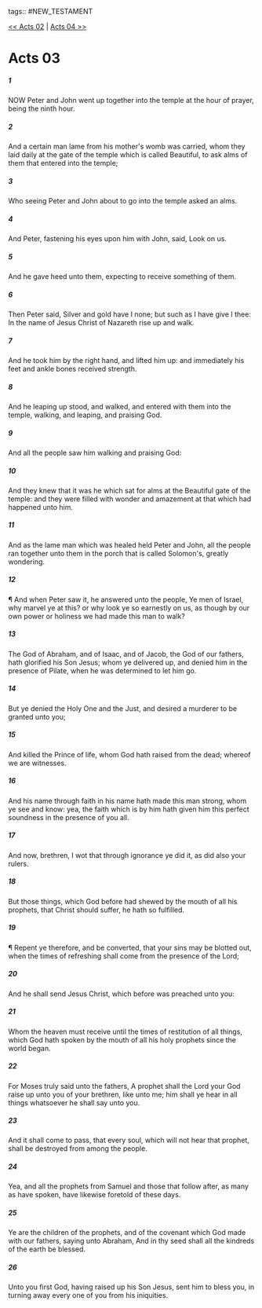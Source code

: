 tags:: #NEW_TESTAMENT

[<< Acts 02](NEW_TESTAMENT/05_Acts/Acts_02.md) | [Acts 04 >>](NEW_TESTAMENT/05_Acts/Acts_04.md)

# Acts 03

##### 1

NOW Peter and John went up together into the temple at the hour of prayer, being the ninth hour.

##### 2

And a certain man lame from his mother's womb was carried, whom they laid daily at the gate of the temple which is called Beautiful, to ask alms of them that entered into the temple;

##### 3

Who seeing Peter and John about to go into the temple asked an alms.

##### 4

And Peter, fastening his eyes upon him with John, said, Look on us.

##### 5

And he gave heed unto them, expecting to receive something of them.

##### 6

Then Peter said, Silver and gold have I none; but such as I have give I thee: In the name of Jesus Christ of Nazareth rise up and walk.

##### 7

And he took him by the right hand, and lifted him up: and immediately his feet and ankle bones received strength.

##### 8

And he leaping up stood, and walked, and entered with them into the temple, walking, and leaping, and praising God.

##### 9

And all the people saw him walking and praising God:

##### 10

And they knew that it was he which sat for alms at the Beautiful gate of the temple: and they were filled with wonder and amazement at that which had happened unto him.

##### 11

And as the lame man which was healed held Peter and John, all the people ran together unto them in the porch that is called Solomon's, greatly wondering.

##### 12

¶ And when Peter saw it, he answered unto the people, Ye men of Israel, why marvel ye at this? or why look ye so earnestly on us, as though by our own power or holiness we had made this man to walk?

##### 13

The God of Abraham, and of Isaac, and of Jacob, the God of our fathers, hath glorified his Son Jesus; whom ye delivered up, and denied him in the presence of Pilate, when he was determined to let him go.

##### 14

But ye denied the Holy One and the Just, and desired a murderer to be granted unto you;

##### 15

And killed the Prince of life, whom God hath raised from the dead; whereof we are witnesses.

##### 16

And his name through faith in his name hath made this man strong, whom ye see and know: yea, the faith which is by him hath given him this perfect soundness in the presence of you all.

##### 17

And now, brethren, I wot that through ignorance ye did it, as did also your rulers.

##### 18

But those things, which God before had shewed by the mouth of all his prophets, that Christ should suffer, he hath so fulfilled.

##### 19

¶ Repent ye therefore, and be converted, that your sins may be blotted out, when the times of refreshing shall come from the presence of the Lord;

##### 20

And he shall send Jesus Christ, which before was preached unto you:

##### 21

Whom the heaven must receive until the times of restitution of all things, which God hath spoken by the mouth of all his holy prophets since the world began.

##### 22

For Moses truly said unto the fathers, A prophet shall the Lord your God raise up unto you of your brethren, like unto me; him shall ye hear in all things whatsoever he shall say unto you.

##### 23

And it shall come to pass, that every soul, which will not hear that prophet, shall be destroyed from among the people.

##### 24

Yea, and all the prophets from Samuel and those that follow after, as many as have spoken, have likewise foretold of these days.

##### 25

Ye are the children of the prophets, and of the covenant which God made with our fathers, saying unto Abraham, And in thy seed shall all the kindreds of the earth be blessed.

##### 26

Unto you first God, having raised up his Son Jesus, sent him to bless you, in turning away every one of you from his iniquities.
